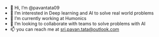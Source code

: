 - 👋 Hi, I’m @pavantata09
- 👀 I’m interested in Deep learning and AI to solve real world problems
- 🌱 I’m currently working at Humonics
- 💞️ I’m looking to collaborate with teams to solve problems with AI
- 📫 you can reach me at sri.pavan.tata@outlook.com

<!---
pavantata09/pavantata09 is a ✨ special ✨ repository because its `README.md` (this file) appears on your GitHub profile.
You can click the Preview link to take a look at your changes.
--->
